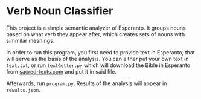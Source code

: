 # Verb Noun Classifier

This project is a simple semantic analyzer of Esperanto. It groups nouns based on what verb they appear after, which creates sets of nouns with simmilar meanings.

In order to run this program, you first need to provide text in Esperanto, that will serve as the basis of the analysis. You can either put your own text in `text.txt`, or run `textGetter.py` which will download the Bible in Esperanto from [sacred-texts.com](https://sacred-texts.com) and put it in said file.

Afterwards, run `program.py`. Results of the analysis will appear in `results.json`.